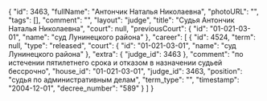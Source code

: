 {
    "id": 3463,
    "fullName": "Антончик Наталья Николаевна",
    "photoURL": "",
    "tags": [],
    "comment": "",
    "layout": "judge",
    "title": "Судья Антончик Наталья Николаевна",
    "court": null,
    "previousCourt": {
        "id": "01-021-03-01",
        "name": "суд Лунинецкого района"
    },
    "career": [
        {
            "id": 4524,
            "term": null,
            "type": "released",
            "court": {
                "id": "01-021-03-01",
                "name": "суд Лунинецкого района"
            },
            "extra": {
                "judge_id": 3463
            },
            "comment": "по истечении пятилетнего срока и отказом в назначении судьей бессрочно",
            "house_id": "01-021-03-01",
            "judge_id": 3463,
            "position": "судья по административным делам",
            "term_type": "",
            "timestamp": "2004-12-01",
            "decree_number": "589"
        }
    ]
}